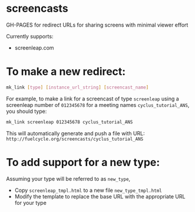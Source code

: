 # screencasts
GH-PAGES for redirect URLs for sharing screens with minimal viewer effort

Currently supports:

* screenleap.com


To make a new redirect:
=======================

```bash
mk_link [type] [instance_url_string] [screencast_name]
```

For example, to make a link for a screencast of type `screenleap` using a
screenleap number of `012345678` for a meeting names `cyclus_tutorial_ANS`,
you should type:

```bash
mk_link screenleap 012345678 cyclus_tutorial_ANS
```

This will automatically generate and push a file with URL: `http://fuelcycle.org/screencasts/cyclus_tutorial_ANS`

To add support for a new type:
===============================

Assuming your type will be referred to as `new_type`,

* Copy `screenleap_tmpl.html` to a new file `new_type_tmpl.html`
* Modify the template to replace the base URL with the appropriate URL for your type

